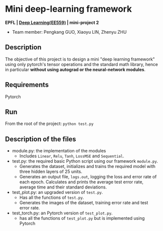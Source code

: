 # Mini deep-learning framework

**EPFL | [Deep Learning(EE559)](https://fleuret.org/ee559/) | mini-project 2**

- Team member: Pengkang GUO, Xiaoyu LIN, Zhenyu ZHU

## Description
The objective of this project is to design a mini "deep learning framework" using only pytorch's
tensor operations and the standard math library, hence in particular **without using autograd or the
neural-network modules**.

## Requirements
Pytorch

## Run
From the root of the project: `python test.py`

## Description of the files
* module.py: the implementation of the modules
  * Includes `Linear`, `Relu`, `Tanh`, `LossMSE` and `Sequential`.
* test.py: the required basic Python script using our framework `module.py`.  <br>
  * Generates the dataset, initializes and trains the required model with three hidden layers of 25 units.
  * Generates an output file, `logs.out`, logging the loss and error rate of each epoch. Calculates and prints the average test error rate, average time and their standard deviations.
* test_plot.py: an upgraded version of `test.py`.   <br>
  * Has all the functions of `test.py`. <br>
  * Generates the images of the dataset, training error rate and test error rate.
* test_torch.py: an Pytorch version of `test_plot.py`.   <br>
  * has all the functions of `test_plot.py` but is implemented using Pytorch
